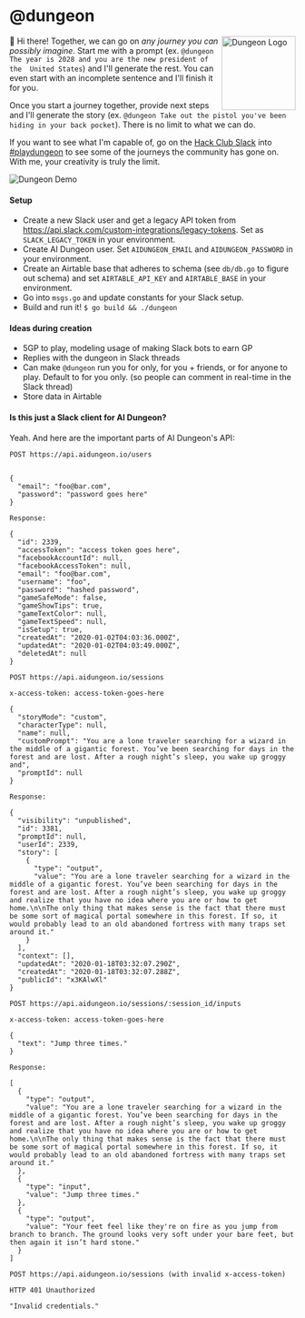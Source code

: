# @dungeon

<img src="https://zachinto2020.files.wordpress.com/2020/01/dungeon_logo.png" width="130" alt="Dungeon Logo" align="right">

👋 Hi there! Together, we can go on _any journey you can possibly imagine_. Start me with a prompt (ex. `@dungeon The year is 2028 and you are the new president of the  United States`) and I'll generate the rest. You can even start with an incomplete sentence and I'll finish it for you.

Once you start a journey together, provide next steps and I'll generate the story (ex. `@dungeon Take out the pistol you've been hiding in your back pocket`). There is no limit to what we can do.

If you want to see what I'm capable of, go on the [Hack Club Slack](https://slack.hackclub.com) into [#playdungeon](https://app.slack.com/client/T0266FRGM/CSHEL6LP5) to see some of the journeys the community has gone on. With me, your creativity is truly the limit.

![Dungeon Demo](https://zachinto2020.files.wordpress.com/2020/01/dungeon_demo_optimized.gif)

#### Setup

- Create a new Slack user and get a legacy API token from https://api.slack.com/custom-integrations/legacy-tokens. Set as `SLACK_LEGACY_TOKEN` in your environment.
- Create AI Dungeon user. Set `AIDUNGEON_EMAIL` and `AIDUNGEON_PASSWORD` in your environment.
- Create an Airtable base that adheres to schema (see `db/db.go` to figure out schema) and set `AIRTABLE_API_KEY` and `AIRTABLE_BASE` in your environment.
- Go into `msgs.go` and update constants for your Slack setup.
- Build and run it! `$ go build && ./dungeon`

#### Ideas during creation

- 5GP to play, modeling usage of making Slack bots to earn GP
- Replies with the dungeon in Slack threads
- Can make `@dungeon` run you for only, for you + friends, or for anyone to play. Default to for you only. (so people can comment in real-time in the Slack thread)
- Store data in Airtable

#### Is this just a Slack client for AI Dungeon?

Yeah. And here are the important parts of AI Dungeon's API:

```
POST https://api.aidungeon.io/users


{
  "email": "foo@bar.com",
  "password": "password goes here"
}

Response:

{
  "id": 2339,
  "accessToken": "access token goes here",
  "facebookAccountId": null,
  "facebookAccessToken": null,
  "email": "foo@bar.com",
  "username": "foo",
  "password": "hashed password",
  "gameSafeMode": false,
  "gameShowTips": true,
  "gameTextColor": null,
  "gameTextSpeed": null,
  "isSetup": true,
  "createdAt": "2020-01-02T04:03:36.000Z",
  "updatedAt": "2020-01-02T04:03:49.000Z",
  "deletedAt": null
}
```

```
POST https://api.aidungeon.io/sessions

x-access-token: access-token-goes-here

{
  "storyMode": "custom",
  "characterType": null,
  "name": null,
  "customPrompt": "You are a lone traveler searching for a wizard in the middle of a gigantic forest. You’ve been searching for days in the forest and are lost. After a rough night’s sleep, you wake up groggy and",
  "promptId": null
}

Response:

{
  "visibility": "unpublished",
  "id": 3381,
  "promptId": null,
  "userId": 2339,
  "story": [
    {
      "type": "output",
      "value": "You are a lone traveler searching for a wizard in the middle of a gigantic forest. You’ve been searching for days in the forest and are lost. After a rough night’s sleep, you wake up groggy and realize that you have no idea where you are or how to get home.\n\nThe only thing that makes sense is the fact that there must be some sort of magical portal somewhere in this forest. If so, it would probably lead to an old abandoned fortress with many traps set around it."
    }
  ],
  "context": [],
  "updatedAt": "2020-01-18T03:32:07.290Z",
  "createdAt": "2020-01-18T03:32:07.288Z",
  "publicId": "x3KAlwXl"
}
```

```
POST https://api.aidungeon.io/sessions/:session_id/inputs

x-access-token: access-token-goes-here

{
  "text": "Jump three times."
}

Response:

[
  {
    "type": "output",
    "value": "You are a lone traveler searching for a wizard in the middle of a gigantic forest. You’ve been searching for days in the forest and are lost. After a rough night’s sleep, you wake up groggy and realize that you have no idea where you are or how to get home.\n\nThe only thing that makes sense is the fact that there must be some sort of magical portal somewhere in this forest. If so, it would probably lead to an old abandoned fortress with many traps set around it."
  },
  {
    "type": "input",
    "value": "Jump three times."
  },
  {
    "type": "output",
    "value": "Your feet feel like they're on fire as you jump from branch to branch. The ground looks very soft under your bare feet, but then again it isn’t hard stone."
  }
]
```

```
POST https://api.aidungeon.io/sessions (with invalid x-access-token)

HTTP 401 Unauthorized

"Invalid credentials."
```

